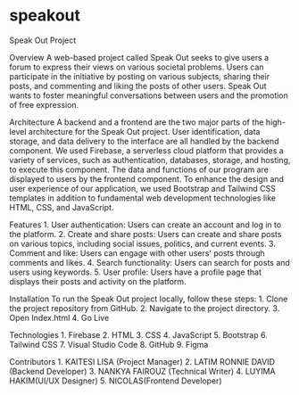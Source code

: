 # speakout

Speak Out Project

Overview
    A web-based project called Speak Out seeks to give users a forum to express their views on various societal problems. Users can participate in the initiative by posting on various subjects, sharing their posts, and commenting and liking the posts of other users. Speak Out wants to foster meaningful conversations between users and the promotion of free expression.

Architecture
    A backend and a frontend are the two major parts of the high-level architecture for the Speak Out project. User identification, data storage, and data delivery to the interface are all handled by the backend component. We used Firebase, a serverless cloud platform that provides a variety of services, such as authentication, databases, storage, and hosting, to execute this component. The data and functions of our program are displayed to users by the frontend component. To enhance the design and user experience of our application, we used Bootstrap and Tailwind CSS templates in addition to fundamental web development technologies like HTML, CSS, and JavaScript.

Features
    1. User authentication: Users can create an account and log in to the platform.
    2. Create and share posts: Users can create and share posts on various topics, including social issues, politics, and current events.
    3. Comment and like: Users can engage with other users' posts through comments and likes.
    4. Search functionality: Users can search for posts and users using keywords.
    5. User profile: Users have a profile page that displays their posts and activity on the platform.

Installation
    To run the Speak Out project locally, follow these steps:
        1. Clone the project repository from GitHub.
        2. Navigate to the project directory.
        3. Open Index.html
        4. Go Live

Technologies
    1. Firebase
    2. HTML
    3. CSS
    4. JavaScript
    5. Bootstrap
    6. Tailwind CSS
    7. Visual Studio Code
    8. GitHub
    9. Figma

Contributors
    1. KAITESI LISA (Project Manager)
    2. LATIM RONNIE DAVID (Backend Developer)
    3. NANKYA FAIROUZ (Technical Writer)
    4. LUYIMA HAKIM(UI/UX Designer)
    5. NICOLAS(Frontend Developer)




